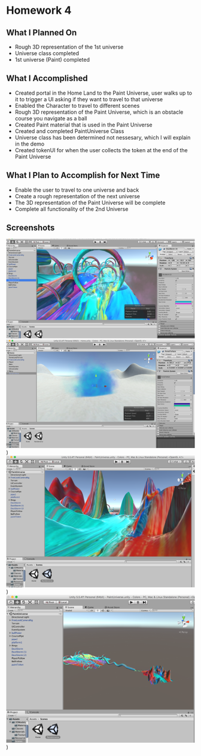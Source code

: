 # Homework 4

## What I Planned On
- Rough 3D representation of the 1st universe
- Universe class completed
- 1st universe (Paint) completed



## What I Accomplished
- Created portal in the Home Land to the Paint Universe, user walks up to it to trigger a UI asking if they want to travel to that universe
- Enabled the Character to travel to different scenes
- Rough 3D representation of the Paint Universe, which is an obstacle course you navigate as a ball
- Created Paint material that is used in the Paint Universe
- Created  and completed PaintUniverse Class
- Universe class has been determined not nessesary, which I will explain in the demo
- Created tokenUI for when the user collects the token at the end of the Paint Universe




## What I Plan to Accomplish for Next Time
- Enable the user to travel to one universe and back
- Create a rough representation of the next universe
- The 3D representation of the Paint Universe will be complete
- Complete all functionality of the 2nd Universe



## Screenshots
![Vid of HW3](/ImagesAndVideos/hw4pic-1.png)
![Rough Homeland Model](/ImagesAndVideos/hw4pic-2.png))
![Current Classes](/ImagesAndVideos/hw4pic-3.png))
![The Ball 3D Model Power](/ImagesAndVideos/hw4pic-4.png))






